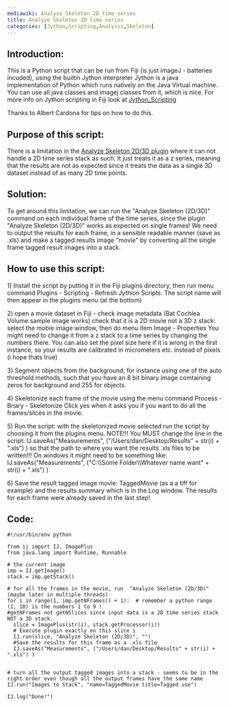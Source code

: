 ```yaml
---
mediawiki: Analyze_Skeleton_2D_time_series
title: Analyze Skeleton 2D time series
categories: [Jython,Scripting,Analysis,Skeleton]
---
```


## Introduction:

This is a Python script that can be run from Fiji (is just imageJ - batteries incuded), using the builtin Jython interpreter Jython is a java implementation of Python which runs natively on the Java Virtual machine. You can use all java classes and imagej classes from it, which is nice. For more info on Jython scripting in Fiji look at [Jython\_Scripting](/scripting/jython)

Thanks to Albert Cardona for tips on how to do this.

## Purpose of this script:

There is a limitation in the [ Analyze Skeleton 2D/3D plugin](/plugins/analyze-skeleton) where it can not handle a 2D time series stack as such. It just treats it as a z series, meaning that the results are not as expected since it treats the data as a single 3D dataset instead of as many 2D time points.

## Solution:

To get around this limitation, we can run the "Analyze Skeleton (2D/3D)" command on each individual frame of the time series, since the plugin "Analyze Skeleton (2D/3D)" works as expected on single frames! We need to output the results for each frame, in a sensible readable manner (save as .xls) and make a tagged results image "movie" by converting all the single frame tagged result images into a stack.

## How to use this script:

1\) Install the script by putting it in the Fiji plugins directory, then run menu command Plugins - Scripting - Refresh Jythion Scripts. The script name will then appear in the plugins menu (at the bottom)

2\) open a movie dataset in Fiji - check image metadata (Bat Cochlea Volume sample image works) check that it is a 2D movie not a 3D z stack: select the mobie image window, then do menu item Image - Properties You might need to change it from a z stack to a time series by changing the numbers there. You can also set the pixel size here if it is wrong in the first instance, so your results are calibrated in micrometers etc. instead of pixels (i hope thats true)

3\) Segment objects from the background, for instance using one of the auto threshold methods, such that you have an 8 bit binary image comtaining zeros for background and 255 for objects.

4\) Skeletonize each frame of the movie using the menu command Process - Bnary - Skeletonize Click yes when it asks you if you want to do all the frames/slices in the movie.

5\) Run the script: with the skeletonized movie selected run the script by choosing it from the plugins menu. NOTE!!! You MUST change the line in the script: IJ.saveAs("Measurements", ("/Users/dan/Desktop/Results" + str(i) + ".xls") ) so that the path to where you want the results .xls files to be written!!! On windows it might need to be something like: IJ.saveAs("Measurements", ("C:\\\\Some Folder\\\\Whatever name want" + str(i) + ".xls") )

6\) Save the result tagged image movie: TaggedMovie (as a a tiff for example) and the results summary which is in the Log window. The results for each frame were already saved in the last step!

## Code:

    #!/usr/bin/env python

    from ij import IJ, ImagePlus
    from java.lang import Runtime, Runnable

    # the current image
    imp = IJ.getImage()
    stack = imp.getStack()

    # for all the frames in the movie, run  "Analyze Skeleton (2D/3D)" (maybe later in multiple threads)
    for i in range(1, imp.getNFrames() + 1):  # remember a python range (1, 10) is the numbers 1 to 9 !
    #getNFrames not getNSlices since input data is a 2D time series stack NOT a 3D stack.
      slice = ImagePlus(str(i), stack.getProcessor(i))
      # Execute plugin exactly on this slice i
      IJ.run(slice, "Analyze Skeleton (2D/3D)", "")
      #Save the results for this frame as a .xls file
      IJ.saveAs("Measurements", ("/Users/dan/Desktop/Results" + str(i) + ".xls") )


    # turn all the output tagged images into a stack - seems to be in the right order even though all the output frames have the same name
    IJ.run("Images to Stack", "name=TaggedMovie title=Tagged use")

    IJ.log("Done!")

    
